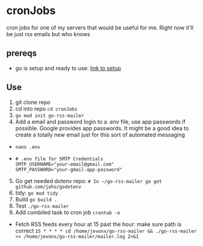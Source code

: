 # cronJobs
cron jobs for one of my servers that would be useful for me. Right now it'll be just rss emails but who knows 

## prereqs 
- go is setup and ready to use: [link to setup](https://docs.google.com/document/d/1QkiZEAUWcW6f5Ep73_DzvOcPKxTvfwbZX0M-cO0Id90/edit?usp=sharing)

## Use
1. git clone repo
2. cd into repo `cd cronJobs`
3. `go mod init go-rss-mailer`
4. Add a email and password login to a .env file, use app passwords if possible. Google provides app passwords. It might be a good idea to create a totally new email just for this sort of automated messaging
  - `nano .env`
  - ```
    # .env file for SMTP Credentials
    SMTP_USERNAME="your-email@gmail.com"
    SMTP_PASSWORD="your-gmail-app-password"
    ```
5. Go get needed dotenv repo: `# In ~/go-rss-mailer
go get github.com/joho/godotenv`
6. tidy: `go mod tidy`
5. Build `go build .`
6. Test `./go-rss-mailer`
7. Add combiled task to cron job `crontab -e`
  - Fetch RSS feeds every hour at 15 past the hour: make sure path is correct
`15 * * * * cd /home/jevonx/go-rss-mailer && ./go-rss-mailer >> /home/jevonx/go-rss-mailer/mailer.log 2>&1`
